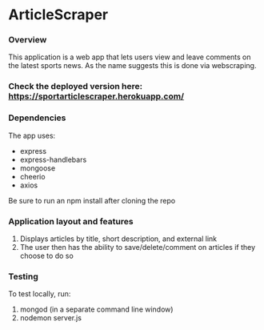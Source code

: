 # ArticleScraper

### Overview

This application is a web app that lets users view and leave comments on the latest sports news. As the name suggests this is done via webscraping.

### Check the deployed version here: https://sportarticlescraper.herokuapp.com/

### Dependencies
The app uses:
  - express
  - express-handlebars
  - mongoose
  - cheerio
  - axios
  
Be sure to run an npm install after cloning the repo

### Application layout and features

1. Displays articles by title, short description, and external link
2. The user then has the ability to save/delete/comment on articles if they choose to do so

### Testing
To test locally, run:
1. mongod (in a separate command line window)
2. nodemon server.js

